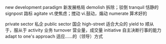 
new development paradigm 新发展格局
demolish 拆除；驳倒
tranquil 恬静的
signpost 路标
agitate
vt.使焦虑；搅动
vi.鼓动，煽动
numerate 算术好的

private sector 私企
public sector 国企
high-street 适合大众的
yield to 顺从于，服从于
activity 业务
turnover 营业量，成交量
initiative 自主决断行事的能力
adapt to one's approach 适应……的（领导）方式